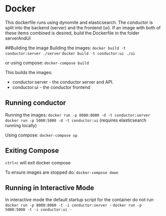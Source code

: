 # Docker

This dockerfile runs using dynomite and elasticsearch. The conductor is split into the backend (server) and the frontend (ui). If an image with both of these items combined is desired, build the Dockerfile in the folder serverAndUI

##Building the image
Building the images:
`docker build -t conductor:server ./server`
`docker build -t conductor:ui ./ui`

or using compose:
`docker-compose build`

This builds the images:
 - conductor:server - the conductor server and API.
 - conductor:ui - the conductor frontend

## Running conductor
Running the images:
`docker run -p 8080:8080 -d -t conductor:server`
`docker run -p 5000:5000 -d -t conductor:ui`
(requires elasticsearch running locally)

Using compose:
`docker-compose up`

## Exiting Compose
`ctrl+c` will exit docker compose

To ensure images are stopped do:
`docker-compose down`

## Running in Interactive Mode
In interactive mode the default startup script for the container do not run
`docker run -p 8080:8080 -t -i conductor:server -`
`docker run -p 5000:5000 -t -i conductor:ui -`
